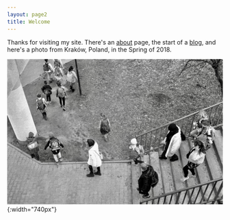 ```yaml
---
layout: page2
title: Welcome
---
```


Thanks for visiting my site. There's an [about](about.md) page, the start of a [blog](blog.md), and here's a photo from Kraków, Poland, in the Spring of 2018.

![](images/CNV00023.jpg){:width="740px"}